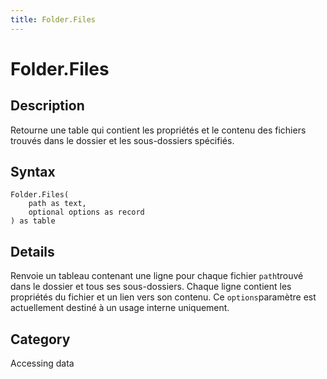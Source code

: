 ```yaml
---
title: Folder.Files
---
```


# Folder.Files


## Description

Retourne une table qui contient les propriétés et le contenu des fichiers trouvés dans le dossier et les sous-dossiers spécifiés.


## Syntax

```powerquery
Folder.Files(
    path as text,
    optional options as record
) as table
```


## Details

Renvoie un tableau contenant une ligne pour chaque fichier <code>path</code>trouvé dans le dossier et tous ses sous-dossiers. Chaque ligne contient les propriétés du fichier et un lien vers son contenu. Ce <code>options</code>paramètre est actuellement destiné à un usage interne uniquement.



## Category
Accessing data
